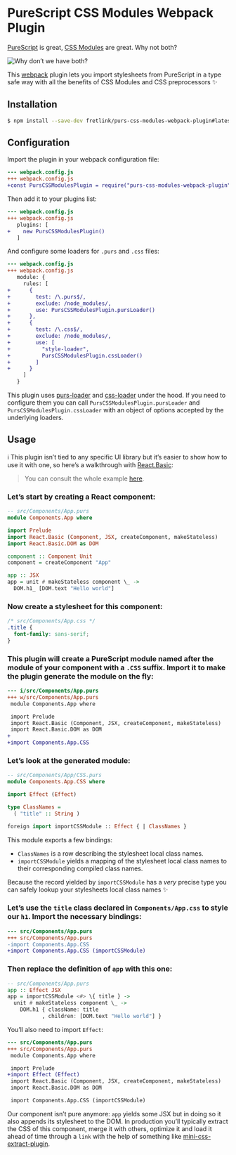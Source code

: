 # PureScript CSS Modules Webpack Plugin

[PureScript](https://github.com/purescript/purescript) is great, [CSS Modules](https://github.com/css-modules/css-modules) are great. Why not both?

![Why don’t we have both?](https://i.kym-cdn.com/photos/images/newsfeed/000/538/731/0fc.gif)

This [webpack](https://github/webpack/webpack) plugin lets you import stylesheets from PureScript in a type safe way with all the benefits of CSS Modules and CSS preprocessors :sparkles:

## Installation

```bash
$ npm install --save-dev fretlink/purs-css-modules-webpack-plugin#latest
```

## Configuration

Import the plugin in your webpack configuration file:

```diff
--- webpack.config.js
+++ webpack.config.js
+const PursCSSModulesPlugin = require("purs-css-modules-webpack-plugin");
```

Then add it to your plugins list:

```diff
--- webpack.config.js
+++ webpack.config.js
   plugins: [
+    new PursCSSModulesPlugin()
   ]
```

And configure some loaders for `.purs` and `.css` files:

```diff
--- webpack.config.js
+++ webpack.config.js
   module: {
     rules: [
+      {
+        test: /\.purs$/,
+        exclude: /node_modules/,
+        use: PursCSSModulesPlugin.pursLoader()
+      },
+      {
+        test: /\.css$/,
+        exclude: /node_modules/,
+        use: [
+          "style-loader",
+          PursCSSModulesPlugin.cssLoader()
+        ]
+      }
     ]
   }
```

This plugin uses [purs-loader](https://github.com/fretlink/purs-loader) and [css-loader](https://github.com/webpack-contrib/css-loader) under the hood. If you need to configure them you can call `PursCSSModulesPlugin.pursLoader` and `PursCSSModulesPlugin.cssLoader` with an object of options accepted by the underlying loaders.

## Usage

:information_source: This plugin isn’t tied to any specific UI library but it’s easier to show how to use it with one, so here’s a walkthrough with [React.Basic](https://github.com/lumihq/purescript-react-basic):

> You can consult the whole example [here](/example).

### Let’s start by creating a React component:

```hs
-- src/Components/App.purs
module Components.App where

import Prelude
import React.Basic (Component, JSX, createComponent, makeStateless)
import React.Basic.DOM as DOM

component :: Component Unit
component = createComponent "App"

app :: JSX
app = unit # makeStateless component \_ ->
  DOM.h1_ [DOM.text "Hello world"]
```

### Now create a stylesheet for this component:

```css
/* src/Components/App.css */
.title {
  font-family: sans-serif;
}
```

### This plugin will create a PureScript module named after the module of your component with a `.CSS` suffix. Import it to make the plugin generate the module on the fly:

```diff
--- i/src/Components/App.purs
+++ w/src/Components/App.purs
 module Components.App where

 import Prelude
 import React.Basic (Component, JSX, createComponent, makeStateless)
 import React.Basic.DOM as DOM
+
+import Components.App.CSS
```

### Let’s look at the generated module:
```hs
-- src/Components/App/CSS.purs
module Components.App.CSS where

import Effect (Effect)

type ClassNames =
  ( "title" :: String )

foreign import importCSSModule :: Effect { | ClassNames }
```

This module exports a few bindings:

  * `ClassNames` is a row describing the stylesheet local class names.
  * `importCSSModule` yields a mapping of the stylesheet local class names to their corresponding compiled class names.

Because the record yielded by `importCSSModule` has a _very_ precise type you can safely lookup your stylesheets local class names :sparkles:

### Let’s use the `title` class declared in `Components/App.css` to style our `h1`. Import the necessary bindings:

```diff
--- src/Components/App.purs
+++ src/Components/App.purs
-import Components.App.CSS
+import Components.App.CSS (importCSSModule)
```

### Then replace the definition of `app` with this one:

```hs
-- src/Components/App.purs
app :: Effect JSX
app = importCSSModule <#> \{ title } ->
  unit # makeStateless component \_ ->
    DOM.h1 { className: title
           , children: [DOM.text "Hello world"] }
```

You’ll also need to import `Effect`:

```diff
--- src/Components/App.purs
+++ src/Components/App.purs
 module Components.App where

 import Prelude
+import Effect (Effect)
 import React.Basic (Component, JSX, createComponent, makeStateless)
 import React.Basic.DOM as DOM

 import Components.App.CSS (importCSSModule)
```

Our component isn’t pure anymore: `app` yields some JSX but in doing so it also appends its stylesheet to the DOM. In production you’ll typically extract the CSS of this component, merge it with others, optimize it and load it ahead of time through a `link` with the help of something like [mini-css-extract-plugin](https://github.com/webpack-contrib/mini-css-extract-plugin).
